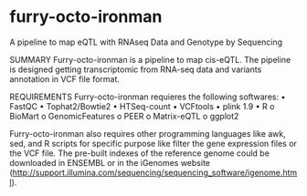 furry-octo-ironman
==================

A pipeline to map eQTL with RNAseq Data and Genotype by Sequencing

SUMMARY
Furry-octo-ironman is a pipeline to map cis-eQTL. The pipeline is designed getting transcriptomic from RNA-seq data 
and variants annotation in VCF file format. 

REQUIREMENTS
Furry-octo-ironman requieres the following softwares:
•	FastQC 
•	Tophat2/Bowtie2
•	HTSeq-count
• VCFtools
• plink 1.9
•	R
  o	BioMart
  o	GenomicFeatures
  o	PEER
  o	Matrix-eQTL
  o	ggplot2

Furry-octo-ironman also requires other programming languages like awk, sed, and R scripts for specific purpose like filter
the gene expression files or the VCF file. The pre-built indexes of the reference genome could be downloaded in ENSEMBL or
in the iGenomes website (http://support.illumina.com/sequencing/sequencing_software/igenome.html).



